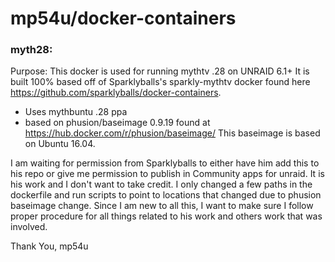 # mp54u/docker-containers

### myth28:
Purpose: This docker is used for running mythtv .28 on UNRAID 6.1+  It is built
100% based off of Sparklyballs's sparkly-mythtv docker found here https://github.com/sparklyballs/docker-containers.
-  Uses mythbuntu .28 ppa
-  based on phusion/baseimage 0.9.19 found at https://hub.docker.com/r/phusion/baseimage/
   This baseimage is based on Ubuntu 16.04.

I am waiting for permission from Sparklyballs to either have him add this to his repo or give me permission 
to publish in Community apps for unraid.  It is his work and I don't want to take credit.   I only changed 
a few paths in the dockerfile and run scripts to point to locations that changed due to phusion baseimage change.
Since I am new to all this,  I want to make sure I follow proper procedure for all things related to his work and 
others work that was involved.   

Thank You,
mp54u
